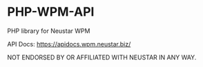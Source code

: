 # PHP-WPM-API
PHP library for Neustar WPM

API Docs:
https://apidocs.wpm.neustar.biz/

NOT ENDORSED BY OR AFFILIATED WITH NEUSTAR IN ANY WAY.
